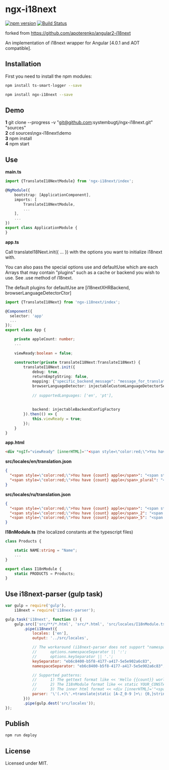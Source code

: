 # ngx-i18next

[![npm version](https://badge.fury.io/js/ngx-i18next.svg)](https://badge.fury.io/js/ngx-i18next)
[![Build Status](https://travis-ci.org/systembugtj/ngx-i18next.svg?branch=master)](https://travis-ci.org/systembugtj/ngx-i18next)

forked from https://github.com/apoterenko/angular2-i18next

An implementation of i18next wrapper for Angular [4.0.1 and AOT compatible].  

## Installation

First you need to install the npm modules:
```sh
npm install ts-smart-logger --save

npm install ngx-i18next --save
```

## Demo

**1** git clone --progress -v "git@github.com:systembugtj/ngx-i18next.git" "sources"  
**2** cd sources\ngx-i18next\demo  
**3** npm install  
**4** npm start 

## Use

**main.ts**
```typescript
import {TranslateI18NextModule} from 'ngx-i18next/index';

@NgModule({
    bootstrap: [ApplicationComponent],
    imports: [
        TranslateI18NextModule,
        ...
    ],
    ...
})
export class ApplicationModule {
}
```

**app.ts**

Call translateI18Next.init({ ... }) with the options you want to initialize i18next with.

You can also pass the special options use and defaultUse which are each Arrays that may contain "plugins" such as a cache or backend you wish to use. See .use method of i18next.

The default plugins for defaultUse are [i18nextXHRBackend, browserLanguageDetectorCtor]

```typescript
import {TranslateI18Next} from 'ngx-i18next/index';

@Component({
  selector: 'app'
  ...
});
export class App {

    private appleCount: number;
    ...
    
    viewReady:boolean = false;
    
    constructor(private translateI18Next:TranslateI18Next) {
        translateI18Next.init({
            debug: true,                                                        // optional
            returnEmptyString: false,                                           // optional	- but.. it's important, please see http://i18next.com/docs/options/!
            mapping: {"specific_backend_message": "message_for_translate"},     // optional
            browserLanguageDetector: injectableCustomLanguageDetectorService,   // optional - the specific application language detector (allows you to return the language of the user.
                                                                                //            If it is absent, the service uses default "angular2 locale detector" behaviour using LOCALE_ID.  
            // supportedLanguages: ['en', 'pt'],                                //            Therefore you can pass the optional supportedLanguages parameter which indicates your supported languages.    
                                                                                //            For example, LOCALE_ID = 'en-AU' or 'en-US' or 'en', you can pass only ['en'] -> locales/en/translation.json
                                                                                //                         LOCALE_ID = 'pt-BR' or 'pt', you can pass only ['pt'] -> locales/pt/translation.json
            backend: injectableBackendConfigFactory                             // optional - allows to change "loadPath" i18next parameter
        }).then(() => {
            this.viewReady = true;
        });
    }
}
```

**app.html**
```html
<div *ngIf="viewReady" [innerHTML]='"<span style=\"color:red;\">You have {count} apple</span>" | translate:{count: appleCount}'></div>
```

**src/locales/en/translation.json**
```json
{
  "<span style=\"color:red;\">You have {count} apple</span>": "<span style=\"color:red;\">You have {count} apple</span>",
  "<span style=\"color:red;\">You have {count} apple</span>_plural": "<span style=\"color:red;\">You have {count} apples</span>"
}
```

**src/locales/ru/translation.json**
```json
{
  "<span style=\"color:red;\">You have {count} apple</span>": "<span style=\"color:green;\">У вас есть одно яблоко</span>",
  "<span style=\"color:red;\">You have {count} apple</span>_2": "<span style=\"color:blue;\">У вас есть {count} яблока</span>",
  "<span style=\"color:red;\">You have {count} apple</span>_5": "<span style=\"color:yellow;\">У вас есть {count} яблок</span>"
}
```

**I18nModule.ts** (the localized constants at the typescript files)
```typescript
class Products {

    static NAME:string = "Name";
    ...
}

export class I18nModule {
    static PRODUCTS = Products;
}
```

## Use i18next-parser (gulp task)

```javascript
var gulp = require('gulp'),
	i18next = require('i18next-parser');

gulp.task('i18next', function () {
	gulp.src(['src/**/*.html', 'src/*.html', 'src/locales/I18nModule.ts'])
		.pipe(i18next({
			locales: ['en'],
			output: '../src/locales',

			// The workaround (i18next-parser does not support "namespaceSeparator === false" flag):
			//      options.namespaceSeparator || ':';
			//      options.keySeparator || '.';
			keySeparator: "eb6c8400-b5f8-4177-a417-5e5e902a6c83",
			namespaceSeparator: "eb6c8400-b5f8-4177-a417-5e5e902a6c83",

			// Supported patterns:
			//      1) The gettext format like << 'Hello {{count}} world!' | translate:{count: 100} >>
			//      2) The I18nModule format like << static YOUR_CONSTANT:string = "Your value..."; >>
			//      3) The inner html format << <div [innerHTML]='"<span style=\"color:red;\">You have {count} apple</span>" | translate:{count: appleCount}'></div> >>
			parser: '\'(.+)\'.+translate|static [A-Z_0-9 ]+\: {0,}string \= ["|\'](.+)["|\']|\\[innerHTML\\]\=\'\"(.+)\" +\\|'
		}))
		.pipe(gulp.dest('src/locales'));
});
```

## Publish

```sh
npm run deploy
```

## License

Licensed under MIT.